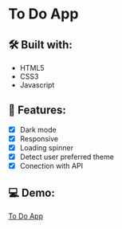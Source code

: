 # To Do App

## 🛠 Built with:
- HTML5
- CSS3
- Javascript

## 🚀 Features:

- [x] Dark mode
- [x] Responsive
- [x] Loading spinner
- [x] Detect user preferred theme
- [x] Conection with API   

## 💻 Demo:

<a href="https://nathortega.github.io/todo-app-fe/" target="_blank">To Do App</a>
